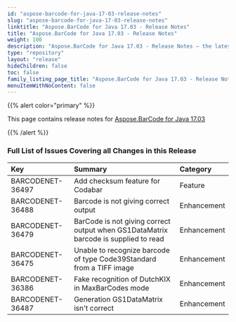 ```yaml
---
id: "aspose-barcode-for-java-17-03-release-notes"
slug: "aspose-barcode-for-java-17-03-release-notes"
linktitle: "Aspose.BarCode for Java 17.03 - Release Notes"
title: "Aspose.BarCode for Java 17.03 - Release Notes"
weight: 100
description: "Aspose.BarCode for Java 17.03 - Release Notes – the latest updates and fixes."
type: "repository"
layout: "release"
hideChildren: false
toc: false
family_listing_page_title: "Aspose.BarCode for Java 17.03 - Release Notes"
menuItemWithNoContent: false
---
```


{{% alert color="primary" %}} 

This page contains release notes for [Aspose.BarCode for Java 17.03](https://downloads.aspose.com/barcode/java/new-releases/aspose.barcode-for-java-17.03/)

{{% /alert %}} 
### **Full List of Issues Covering all Changes in this Release**

|**Key**|**Summary**|**Category**|
| :- | :- | :- |
|BARCODENET-36497|Add checksum feature for Codabar|Feature|
|BARCODENET-36488|Barcode is not giving correct output|Enhancement|
|BARCODENET-36479|BarCode is not giving correct output when GS1DataMatrix barcode is supplied to read|Enhancement|
|BARCODENET-36475|Unable to recognize barcode of type Code39Standard from a TIFF image|Enhancement|
|BARCODENET-36386|Fake recognition of DutchKIX in MaxBarCodes mode|Enhancement|
|BARCODENET-36487|Generation GS1DataMatrix isn't correct|Enhancement|

